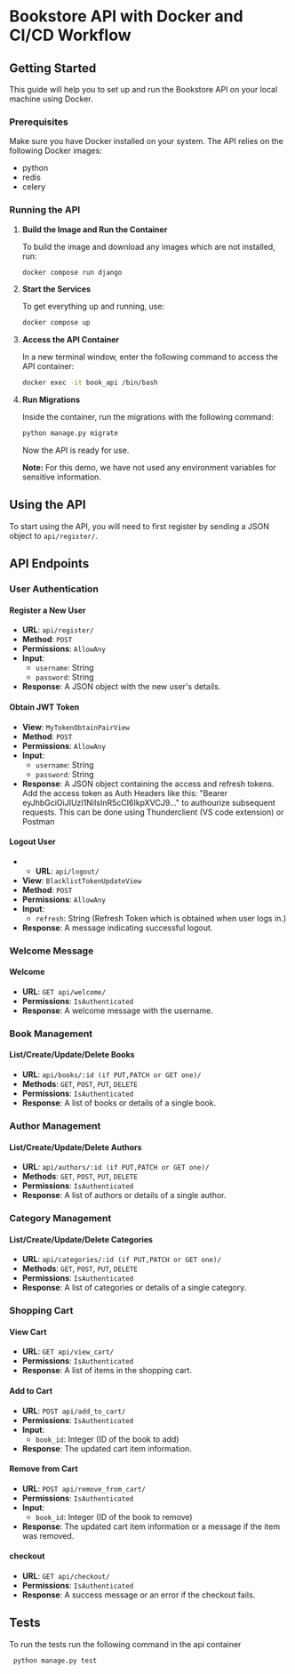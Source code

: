# Bookstore API with Docker and CI/CD Workflow

## Getting Started

This guide will help you to set up and run the Bookstore API on your local machine using Docker.

### Prerequisites

Make sure you have Docker installed on your system. The API relies on the following Docker images:

- python
- redis
- celery

### Running the API

1. **Build the Image and Run the Container**

   To build the image and download any images which are not installed, run:

    ```bash
    docker compose run django
    ```

2. **Start the Services**

   To get everything up and running, use:

    ```bash
    docker compose up
    ```

3. **Access the API Container**

   In a new terminal window, enter the following command to access the API container:

    ```bash
    docker exec -it book_api /bin/bash
    ```

4. **Run Migrations**

   Inside the container, run the migrations with the following command:

    ```bash
    python manage.py migrate
    ```

   Now the API is ready for use.

   **Note:** For this demo, we have not used any environment variables for sensitive information.

## Using the API

To start using the API, you will need to first register by sending a JSON object to `api/register/`.

## API Endpoints

### User Authentication

#### Register a New User

- **URL**: `api/register/`
- **Method**: `POST`
- **Permissions**: `AllowAny`
- **Input**:
  - `username`: String
  - `password`: String
- **Response**: A JSON object with the new user's details.

#### Obtain JWT Token

- **View**: `MyTokenObtainPairView`
- **Method**: `POST`
- **Permissions**: `AllowAny`
- **Input**:
  - `username`: String
  - `password`: String
- **Response**: A JSON object containing the access and refresh tokens. Add the access token as Auth Headers like this: "Bearer eyJhbGciOiJIUzI1NiIsInR5cCI6IkpXVCJ9..." to authourize subsequent requests. This can be done using Thunderclient (VS code extension) or Postman
#### Logout User
- - **URL**: `api/logout/`
- **View**: `BlacklistTokenUpdateView`
- **Method**: `POST`
- **Permissions**: `AllowAny`
- **Input**:
  - `refresh`: String (Refresh Token which is obtained when user logs in.) 
- **Response**: A message indicating successful logout.

### Welcome Message

#### Welcome

- **URL**: `GET api/welcome/`
- **Permissions**: `IsAuthenticated`
- **Response**: A welcome message with the username.

### Book Management

#### List/Create/Update/Delete Books

- **URL**: `api/books/:id (if PUT,PATCH or GET one)/`
- **Methods**: `GET`, `POST`, `PUT`, `DELETE`
- **Permissions**: `IsAuthenticated`
- **Response**: A list of books or details of a single book.

### Author Management

#### List/Create/Update/Delete Authors

- **URL**: `api/authors/:id (if PUT,PATCH or GET one)/`
- **Methods**: `GET`, `POST`, `PUT`, `DELETE`
- **Permissions**: `IsAuthenticated`
- **Response**: A list of authors or details of a single author.

### Category Management

#### List/Create/Update/Delete Categories

- **URL**: `api/categories/:id (if PUT,PATCH or GET one)/`
- **Methods**: `GET`, `POST`, `PUT`, `DELETE`
- **Permissions**: `IsAuthenticated`
- **Response**: A list of categories or details of a single category.

### Shopping Cart

#### View Cart

- **URL**: `GET api/view_cart/`
- **Permissions**: `IsAuthenticated`
- **Response**: A list of items in the shopping cart.

#### Add to Cart

- **URL**: `POST api/add_to_cart/`
- **Permissions**: `IsAuthenticated`
- **Input**:
  - `book_id`: Integer (ID of the book to add)
- **Response**: The updated cart item information.

#### Remove from Cart

- **URL**: `POST api/remove_from_cart/`
- **Permissions**: `IsAuthenticated`
- **Input**:
  - `book_id`: Integer (ID of the book to remove)
- **Response**: The updated cart item information or a message if the item was removed.


#### checkout

- **URL**: `GET api/checkout/`
- **Permissions**: `IsAuthenticated`
- **Response**: A success message or an error if the checkout fails.

## Tests
To run the tests run the following command in the api container
   ```bash
    python manage.py test
   ```
